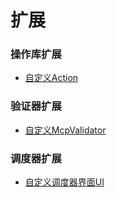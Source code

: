 # 扩展

### 操作库扩展

- [自定义Action](/extensions/actions.md)

### 验证器扩展

- [自定义McpValidator](/extensions/mcp-validator.md)

### 调度器扩展

- [自定义调度器界面UI](/extensions/custom-ui.md)
